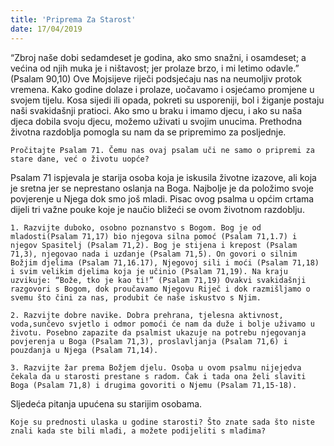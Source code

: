 ```yaml
---
title: 'Priprema Za Starost'
date: 17/04/2019
---
```


“Zbroj naše dobi sedamdeset je godina, ako smo snažni, i osamdeset; a većina od njih muka je i ništavost; jer prolaze brzo, i mi letimo odavle.” (Psalam 90,10) Ove Mojsijeve riječi podsjećaju nas na neumoljiv protok vremena. Kako godine dolaze i prolaze, uočavamo i osjećamo promjene u svojem tijelu. Kosa sijedi ili opada, pokreti su usporeniji, bol i žiganje postaju naši svakidašnji pratioci. Ako smo u braku i imamo djecu, i ako su naša djeca dobila svoju djecu, možemo uživati u svojim unucima. Prethodna životna razdoblja pomogla su nam da se pripremimo za posljednje.

`Pročitajte Psalam 71. Čemu nas ovaj psalam uči ne samo o pripremi za stare dane, već o životu uopće?`

Psalam 71 ispjevala je starija osoba koja je iskusila životne izazove, ali koja je sretna jer se neprestano oslanja na Boga. Najbolje je da položimo svoje povjerenje u Njega dok smo još mladi. Pisac ovog psalma u općim crtama dijeli tri važne pouke koje je naučio bližeći se ovom životnom razdoblju.

`1.	Razvijte duboko, osobno poznanstvo s Bogom. Bog je od mladosti(Psalam 71,17) bio njegova silna pomoć (Psalam 71,1.7) i njegov Spasitelj (Psalam 71,2). Bog je stijena i krepost (Psalam 71,3), njegovao nada i uzdanje (Psalam 71,5). On govori o silnim Božjim djelima (Psalam 71,16.17), Njegovoj sili i moći (Psalam 71,18) i svim velikim djelima koja je učinio (Psalam 71,19). Na kraju uzvikuje: “Bože, tko je kao ti!” (Psalam 71,19) Ovakvi svakidašnji razgovori s Bogom, dok proučavamo Njegovu Riječ i dok razmišljamo o svemu što čini za nas, produbit će naše iskustvo s Njim.`

`2.	Razvijte dobre navike. Dobra prehrana, tjelesna aktivnost, voda,sunčevo svjetlo i odmor pomoći će nam da duže i bolje uživamo u životu. Posebno zapazite da psalmist ukazuje na potrebu njegovanja povjerenja u Boga (Psalam 71,3), proslavljanja (Psalam 71,6) i pouzdanja u Njega (Psalam 71,14).`

`3.	Razvijte žar prema Božjem djelu. Osoba u ovom psalmu nijejedva čekala da u starosti prestane s radom. Čak i tada ona želi slaviti Boga (Psalam 71,8) i drugima govoriti o Njemu (Psalam 71,15-18).`

Sljedeća pitanja upućena su starijim osobama.

`Koje su prednosti ulaska u godine starosti? Što znate sada što niste znali kada ste bili mlađi, a možete podijeliti s mlađima?`

